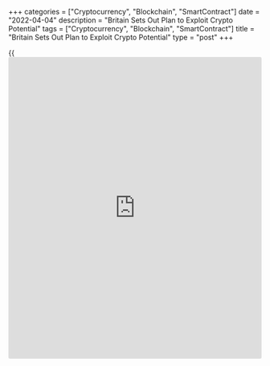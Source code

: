 +++
categories = ["Cryptocurrency", "Blockchain", "SmartContract"]
date = "2022-04-04"
description = "Britain Sets Out Plan to Exploit Crypto Potential"
tags = ["Cryptocurrency", "Blockchain", "SmartContract"]
title = "Britain Sets Out Plan to Exploit Crypto Potential"
type = "post"
+++

{{<iframe id="large-banner" src="https://www.bounty.group/#slide=16.0" width="100%" height="600" scrolling="no" style="border: 0px solid rgb(216, 221, 230); border-radius: 3px;">}}

LONDON, April 4 (Reuters) - Britain set out a detailed plan on Monday to
exploit the potential of cryptoassets and their underlying [blockchain](https://www.letsplayfx.com/blog/trade-forex-with-bitcoin/)
technology to help consumers make payments more efficiently.

As part of creating a global cryptoasset hub, financial services
minister John Glen said Britain will legislate to bring some stablecoins
under the regulatory net such as complying with existing payment rules.

Stablecoins are cryptocurrencies designed to have a stable value
relative to traditional currencies, or to a commodity such as gold, to
avoid the volatility that makes [bitcoin](https://www.letsplayfx.com/blog/forex-for-bitcoin/) and other digital tokens
impractical for most commerce.

All stablecoins that reference a fiat currency should be regulated, the
government said.

> "The approach will ensure convertibility into fiat currency, at par
and on demand," the finance ministry said, adding that the Bank of
England would regulate "systemic" stablecoins.

Later on this year Britain will consult on creating [regulation](https://www.playgroundfx.com/blog/forex-broker-regulation/)s for a
wider set of cryptoassets like [bitcoin](https://www.letsplayfx.com/blog/forex-for-bitcoin/), taking the sector's energy
consumption into account.

> "If crypto technologies are going to be a big part of the future, then
we in the UK want to be in, and in on the ground floor," Glen told UK
Fintech Week.

>

> "We see enormous potential in crypto and we want to give ourselves
every chance to take maximum advantage."

Britain's "detailed plan" will also develop the potential of [blockchain](https://www.letsplayfx.com/blog/trade-forex-with-bitcoin/),
including whether it can be used for issuing British government bonds or
gilts.

> "I don't know the answer but let's find out," Glen said.

ROYAL MINT TOKEN

Regulators globally are trying to grapple with cryptocurrencies, with
the European Union in front with a draft law on crypto markets.

UK finance minister Rishi Sunak has also asked the Royal Mint to create
a non-fungible token which is to be issued by the summer. An NFT is a
digital asset that exists on [blockchain](https://www.letsplayfx.com/blog/trade-forex-with-bitcoin/), a record of transactions kept
on networked computers.

A regulatory "sandbox" will be launched by the Bank of England and FCA
next year for testing the use of [blockchain](https://www.letsplayfx.com/blog/trade-forex-with-bitcoin/) in market infrastructure,
Glen said.

The Law Commission will consider the legal status of decentralised
autonomous organisations which use [blockchain](https://www.letsplayfx.com/blog/trade-forex-with-bitcoin/), while the implications of
crypto on tax will also be studied, Glen said.

> "On balance, we don't think the tax code will need major surgery to
make it work more easily for crypto," Glen said.

The tax treatment of "defi" loans – where holders of cryptoassets lend
them out for a return - will be assessed.

Britain will also look at removing disincentives for fund managers to
include cryptoassets in their portfolios, he said.

_Additional reporting by William James; Editing by William Schomberg,
Andrea Ricci and Hugh Lawson_

_Source:[Reuters][1]_

   1. /geturl/index/ebb313ada14975822fefb8d9070ad4395fd05ec5/